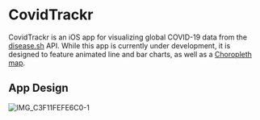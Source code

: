 # CovidTrackr

CovidTrackr is an iOS app for visualizing global COVID-19 data from the [disease.sh](https://disease.sh) API. While this app is currently under development, it is designed to feature animated line and bar charts, as well as a [Choropleth map](https://datavizcatalogue.com/methods/choropleth.html).

## App Design
![IMG_C3F11FEFE6C0-1](https://user-images.githubusercontent.com/54814481/212226915-241a2d7e-3725-4958-b1b9-84134f41e858.jpeg)
